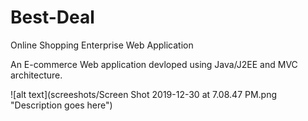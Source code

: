 # Best-Deal
Online Shopping Enterprise Web Application

An E-commerce Web application devloped using Java/J2EE and MVC architecture.


![alt text](screeshots/Screen Shot 2019-12-30 at 7.08.47 PM.png  "Description goes here")

